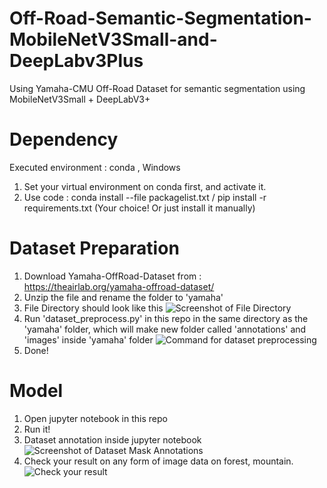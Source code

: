 # Off-Road-Semantic-Segmentation-MobileNetV3Small-and-DeepLabv3Plus
Using Yamaha-CMU Off-Road Dataset for semantic segmentation using MobileNetV3Small + DeepLabV3+

# Dependency
Executed environment : conda , Windows
1. Set your virtual environment on conda first, and activate it.
2. Use code : conda install --file packagelist.txt / pip install -r requirements.txt (Your choice! Or just install it manually)

# Dataset Preparation 
1. Download Yamaha-OffRoad-Dataset from : https://theairlab.org/yamaha-offroad-dataset/
2. Unzip the file and rename the folder to 'yamaha'
3. File Directory should look like this
   ![Screenshot of File Directory](https://github.com/BaeSungHyun/Off-Road-Semantic-Segmentation-MobileNetV3Small-and-DeepLabv3Plus/images/file_directory.png)
4. Run 'dataset_preprocess.py' in this repo in the same directory as the 'yamaha' folder, which will make new folder called 'annotations' and 'images' inside 'yamaha' folder
   ![Command for dataset preprocessing](https://github.com/BaeSungHyun/Off-Road-Semantic-Segmentation-MobileNetV3Small-and-DeepLabv3Plus/images/data_preprocess.png)
5. Done!

# Model
1. Open jupyter notebook in this repo
2. Run it!
3. Dataset annotation inside jupyter notebook
  ![Screenshot of Dataset Mask Annotations](https://github.com/BaeSungHyun/Off-Road-Semantic-Segmentation-MobileNetV3Small-and-DeepLabv3Plus/images/dataset_mask_annotations.png)
4. Check your result on any form of image data on forest, mountain.
  ![Check your result](https://github.com/BaeSungHyun/Off-Road-Semantic-Segmentation-MobileNetV3Small-and-DeepLabv3Plus/images/result_on_first_seen_data.png)


